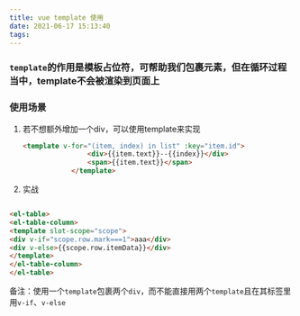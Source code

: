 ```yaml
---
title: vue template 使用
date: 2021-06-17 15:13:40
tags:
---
```


### `template`的作用是模板占位符，可帮助我们包裹元素，但在循环过程当中，template不会被渲染到页面上

### 使用场景

1. 若不想额外增加一个div，可以使用template来实现

    ```html
    <template v-for="(item, index) in list" :key="item.id">
                    <div>{{item.text}}--{{index}}</div>
                    <span>{{item.text}}</span>
                </template>
    ```

2. 实战

```html

<el-table>
<el-table-column>
<template slot-scope="scope">
<div v-if="scope.row.mark===1">aaa</div>
<div v-else>{{scope.row.itemData}}</div>
</template>
</el-table-column>
</el-table>

```

备注：使用一个`template`包裹两个`div`，而不能直接用两个`template`且在其标签里用`v-if`、`v-else`
